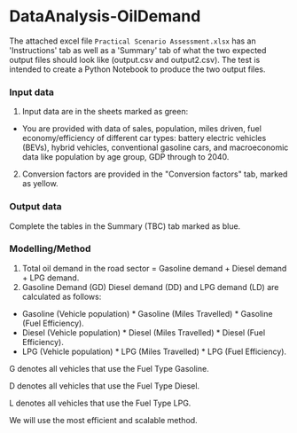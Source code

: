 # DataAnalysis-OilDemand
 
The attached excel file `Practical Scenario Assessment.xlsx` has an 'Instructions' tab as well as a 'Summary' tab of what the two expected output files should look like (output.csv and output2.csv). The test is intended to create a Python Notebook to produce the two output files. 

### Input data ###

1. Input data are in the sheets marked as green:
  *  You are provided with data of sales, population, miles driven, fuel economy/efficiency of different car types: battery electric vehicles (BEVs), hybrid vehicles, conventional gasoline cars, and macroeconomic data like population by age group, GDP through to 2040.
2. Conversion factors are provided in the "Conversion factors" tab, marked as yellow.

### Output data ###

Complete the tables in the Summary (TBC) tab marked as blue.

### Modelling/Method ###

1. Total oil demand in the road sector = Gasoline demand + Diesel demand + LPG demand.
2. Gasoline Demand (GD) Diesel demand (DD) and LPG demand (LD) are calculated as follows:
 *  Gasoline (Vehicle population) * Gasoline (Miles Travelled) * Gasoline (Fuel Efficiency).
 *  Diesel (Vehicle population) * Diesel (Miles Travelled) * Diesel (Fuel Efficiency).
 *  LPG (Vehicle population) * LPG (Miles Travelled) * LPG (Fuel Efficiency).

G denotes all vehicles that use the Fuel Type Gasoline.

D denotes all vehicles that use the Fuel Type Diesel.

L denotes all vehicles that use the Fuel Type LPG.

We will use the most efficient and scalable method.
